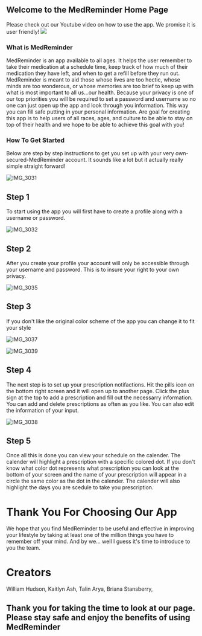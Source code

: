 ## Welcome to the MedReminder Home Page

Please check out our Youtube video on how to use the app. We promise it is user friendly! 
[![](https://img.youtube.com/vi/Bkevtr9tngk/0.jpg)](https://www.youtube.com/watch?v=Bkevtr9tngk) 



### What is MedReminder

MedReminder is an app available to all ages. It helps the user remember to take their medication at a schedule time, keep track of how much of their medication they have left, and when to get a refill before they run out.  MedReminder is meant to aid those whose lives are too hectic, whose minds are too wonderous, or whose memories are too brief to keep up with what is most important to all us...our health.  Because your privacy is one of our top priorities you will be required to set a password and username so no one can just open up the app and look through you information.  This way you can fill safe putting in your personal information. Are goal for creating this app is to help users of all races, ages, and culture to be able to stay on top of their health and we hope to be able to achieve this goal with you!

### How To Get Started

Below are step by step instructions to get you set up with your very own-secured-MedReminder account.  It sounds like a lot but it actually really simple straight forward!



![IMG_3031](https://user-images.githubusercontent.com/54367282/80048233-94f5d880-84dd-11ea-9388-2ec2f82f172e.png)

## Step 1
To start using the app you will first have to create a profile along with a username or password.


![IMG_3032](https://user-images.githubusercontent.com/54367282/80048250-a50db800-84dd-11ea-91ff-feeee52b0751.png)

## Step 2
After you create your profile your account will only be accessible through your username and password. This is to insure your right to your own privacy.





![IMG_3035](https://user-images.githubusercontent.com/54367282/80048269-b656c480-84dd-11ea-99cd-426ca1f33948.png)

## Step 3
If you don't like the original color scheme of the app you can change it to fit your style

![IMG_3037](https://user-images.githubusercontent.com/54367282/80048343-ec944400-84dd-11ea-9693-81dd6a524e67.png)


![IMG_3039](https://user-images.githubusercontent.com/54367282/80048368-f8800600-84dd-11ea-838e-1a86f9adf48e.png)

## Step 4
The next step is to set up your prescription notifactions.  Hit the pills icon on the bottom right screen and it will open up to another page.  Click the plus sign at the top to add a prescription and fill out the necessarry information.
You can add and delete prescriptions as often as you like. You can also edit the information of your input.


![IMG_3038](https://user-images.githubusercontent.com/54367282/80048974-bb1c7800-84df-11ea-89f8-2ceaa6c8a94a.png)

## Step 5

Once all this is done you can view your schedule on the calender.  The calender will highlight a prescription with a specific colored dot.  If you don't know what color dot represents what prescription you can look at the bottom of your screen and the name of your prescription will appear in a circle the same color as the dot in the calender.  The calender will also highlight the days you are scedule to take you prescription.  


# Thank You For Choosing Our App
We hope that you find MedReminder to be useful and effective in improving your lifestyle by taking at least one of the million things you have to remember off your mind.  And by we... well I guess it's time to introduce to you the team. 

# Creators
William Hudson,
Kaitlyn Ash,
Talin Arya,
Briana Stansberry,

## Thank you for taking the time to look at our page. Please stay safe and enjoy the benefits of using MedReminder
